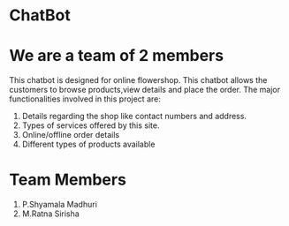 # ChatBot
# We are a team of 2 members
This chatbot is designed for online flowershop.
This chatbot allows the customers to browse products,view details and place the order.
The major functionalities involved in this project are:
1. Details regarding the shop like contact numbers and address.
2. Types of services offered by this site.
3. Online/offline order details
4. Different types of products available

# Team Members
1. P.Shyamala Madhuri
2. M.Ratna Sirisha
